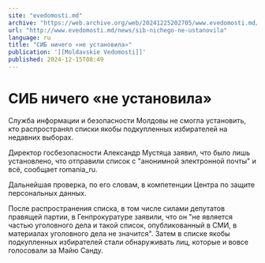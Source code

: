 ```yaml
---
site: "evedomosti.md"
archive: "https://web.archive.org/web/20241225202705/www.evedomosti.md/news/sib-nichego-ne-ustanovila"
url: "http://www.evedomosti.md/news/sib-nichego-ne-ustanovila"
language: ru
title: "СИБ ничего «не установила»"
publication: '[[Moldavskie Vedomosti]]'
published: 2024-12-15T08:49
---
```


# СИБ ничего «не установила»

Служба информации и безопасности Молдовы не смогла установить, кто распространял списки якобы подкупленных избирателей на недавних выборах.

Директор госбезопасности Александр Мустяца заявил, что было лишь установлено, что отправили список с "анонимной электронной почты" и всё, сообщает romania_ru.

Дальнейшая проверка, по его словам, в компетенции Центра по защите персональных данных.

После распространения списка, в том числе силами депутатов правящей партии, в Генпрокуратуре заявили, что он "не является частью уголовного дела и такой список, опубликованный в СМИ, в материалах уголовного дела не значится". Затем в списке якобы подкупленных избирателей стали обнаруживать лиц, которые и вовсе голосовали за Майю Санду.